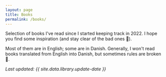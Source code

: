 ```yaml
---
layout: page
title: Books
permalink: /books/
---
```


Selection of books I've read since I started keeping track in 2022. I hope you find some inspiration (and stay clear of the bad ones 💩).

Most of them are in English; some are in Danish. Generally, I won't read books translated from English into Danish, but sometimes rules are broken 🤡.

*Last updated: {{ site.data.library.update-date }}*

<div id="book-table">
    <script src="/assets/js/generateBookTable.js"></script>
</div>

